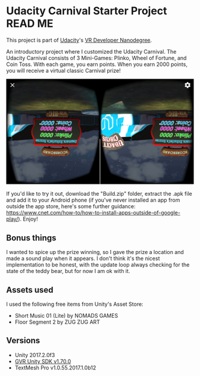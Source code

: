 # Udacity Carnival Starter Project READ ME

This project is part of [Udacity](https://www.udacity.com "Udacity - Be in demand")'s [VR Developer Nanodegree](https://www.udacity.com/course/vr-developer-nanodegree--nd017).

An introductory project where I customized the Udacity Carnival. The Udacity Carnival consists of 3 Mini-Games: Plinko, Wheel of Fortune, and Coin Toss. With each game, you earn points. When you earn 2000 points, you will receive a virtual classic Carnival prize!

![Screenshot](Screenshot.png)

If you'd like to try it out, download the "Build.zip" folder, extract the .apk file and add it to your Android phone (if you've never installed an app from outside the app store, here's some further guidance: https://www.cnet.com/how-to/how-to-install-apps-outside-of-google-play/). Enjoy!

## Bonus things
I wanted to spice up the prize winning, so I gave the prize a location and made a sound play when it appears. I don't think it's the nicest implementation to be honest, with the update loop always checking for the state of the teddy bear, but for now I am ok with it.

## Assets used
I used the following free items from Unity's Asset Store:
- Short Music 01 (Lite) by NOMADS GAMES
- Floor Segment 2 by ZUG ZUG ART

## Versions
- Unity 2017.2.0f3
- [GVR Unity SDK v1.70.0](https://github.com/googlevr/gvr-unity-sdk/releases/tag/1.70.0)
- TextMesh Pro v1.0.55.2017.1.0b12
